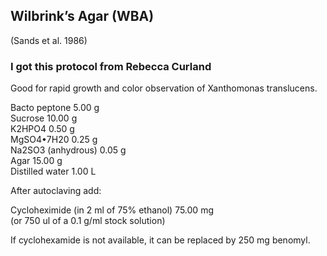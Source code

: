 ## Wilbrink’s Agar (WBA)
(Sands et al. 1986)
### I got this protocol from Rebecca Curland

Good for rapid growth and color observation of Xanthomonas translucens.
				
Bacto peptone	5.00 g	\
Sucrose	10.00 g	\
K2HPO4	0.50 g \
MgSO4•7H20	0.25 g \
Na2SO3 (anhydrous)	0.05 g \
Agar	15.00 g \
Distilled water	1.00 L

After autoclaving add:

Cycloheximide (in 2 ml of 75% ethanol)	75.00 mg \
(or 750 ul of a 0.1 g/ml stock solution)

If cyclohexamide is not available, it can be replaced by 250 mg benomyl.

